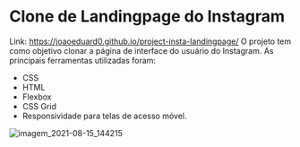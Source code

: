 # Clone de Landingpage do Instagram
Link: https://joaoeduard0.github.io/project-insta-landingpage/
 O projeto tem como objetivo clonar a página de interface do usuário do Instagram.
 As principais ferramentas utilizadas foram:
  - CSS
  - HTML
  - Flexbox 
  - CSS Grid
  - Responsividade para telas de acesso móvel.


                                  
![imagem_2021-08-15_144215](https://user-images.githubusercontent.com/85971725/129487451-62f31c22-1f57-4d02-90a8-925befae116a.png)


